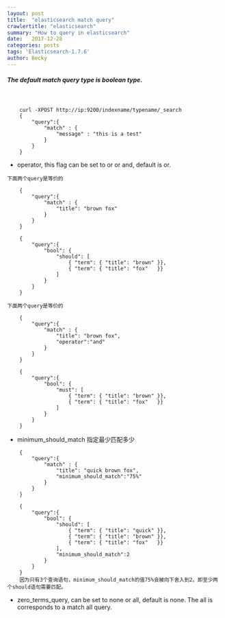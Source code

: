```yaml
---
layout: post
title:  "elasticsearch match query"
crawlertitle: "elasticsearch"
summary: "How to query in elasticsearch"
date:   2017-12-28
categories: posts
tags: 'Elasticsearch-1.7.6'
author: Becky
---
```

<h5>The default match query type is boolean type. </h5>
</br>

```
    curl -XPOST http://ip:9200/indexname/typename/_search 
    {
        "query":{
            "match" : {
                "message" : "this is a test"
            }
        }
    }
```

* operator, this flag can be set to or or and, default is or.

```
下面两个query是等价的

    {
        "query":{
            "match" : {
                "title": "brown fox"
            }
        }
    }

    {
        "query":{
            "bool": {
                "should": [
                    { "term": { "title": "brown" }},
                    { "term": { "title": "fox"   }}
                ]
            }
        }
    }
```

```
下面两个query是等价的

    {
        "query":{
            "match" : {
                "title": "brown fox",
                "operator":"and"
            }
        }
    }

    {
        "query":{
            "bool": {
                "must": [
                    { "term": { "title": "brown" }},
                    { "term": { "title": "fox"   }}
                ]
            }
        }
    }
```

* minimum_should_match 指定最少匹配多少

```
    {
        "query":{
            "match" : {
                "title": "quick brown fox",
                "minimum_should_match":"75%"
            }
        }
    }

    {
        "query":{
            "bool": {
                "should": [
                    { "term": { "title": "quick" }},
                    { "term": { "title": "brown" }},
                    { "term": { "title": "fox"   }}
                ],
                "minimum_should_match":2
            }
        }
    }
    因为只有3个查询语句，minimum_should_match的值75%会被向下舍入到2。即至少两个should语句需要匹配。
```

* zero_terms_query, can be set to none or all, default is none. The all is corresponds to a match all query.
